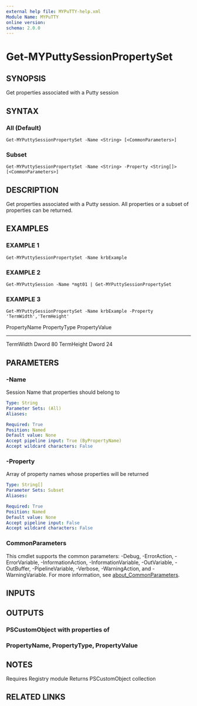 ```yaml
---
external help file: MYPuTTY-help.xml
Module Name: MYPuTTY
online version:
schema: 2.0.0
---
```


# Get-MYPuttySessionPropertySet

## SYNOPSIS
Get properties associated with a Putty session

## SYNTAX

### All (Default)
```
Get-MYPuttySessionPropertySet -Name <String> [<CommonParameters>]
```

### Subset
```
Get-MYPuttySessionPropertySet -Name <String> -Property <String[]> [<CommonParameters>]
```

## DESCRIPTION
Get properties associated with a Putty session.
All properties or a subset of properties can be returned.

## EXAMPLES

### EXAMPLE 1
```
Get-MYPuttySessionPropertySet -Name krbExample
```

### EXAMPLE 2
```
Get-MYPuttySession -Name *mgt01 | Get-MYPuttySessionPropertySet
```

### EXAMPLE 3
```
Get-MYPuttySessionPropertySet -Name krbExample -Property 'TermWidth','TermHeight'
```

PropertyName PropertyType PropertyValue
------------ ------------ -------------
TermWidth           Dword            80
TermHeight          Dword            24

## PARAMETERS

### -Name
Session Name that properties should belong to

```yaml
Type: String
Parameter Sets: (All)
Aliases:

Required: True
Position: Named
Default value: None
Accept pipeline input: True (ByPropertyName)
Accept wildcard characters: False
```

### -Property
Array of property names whose properties will be returned

```yaml
Type: String[]
Parameter Sets: Subset
Aliases:

Required: True
Position: Named
Default value: None
Accept pipeline input: False
Accept wildcard characters: False
```

### CommonParameters
This cmdlet supports the common parameters: -Debug, -ErrorAction, -ErrorVariable, -InformationAction, -InformationVariable, -OutVariable, -OutBuffer, -PipelineVariable, -Verbose, -WarningAction, and -WarningVariable. For more information, see [about_CommonParameters](http://go.microsoft.com/fwlink/?LinkID=113216).

## INPUTS

## OUTPUTS

### PSCustomObject with properties of
### PropertyName, PropertyType, PropertyValue
## NOTES
Requires Registry module
Returns PSCustomObject collection

## RELATED LINKS

